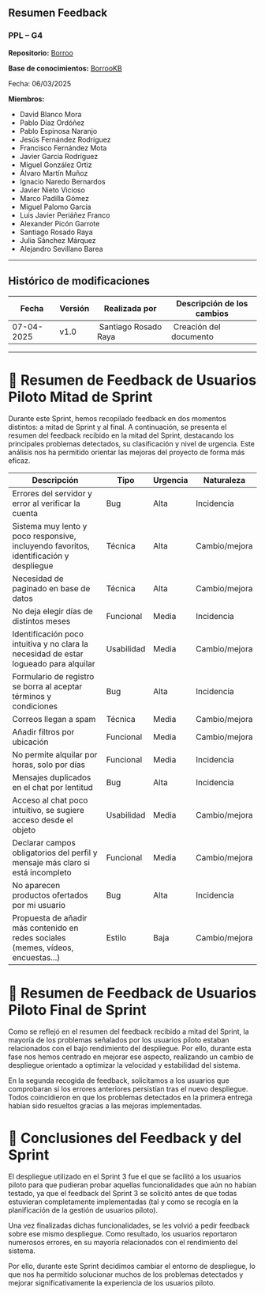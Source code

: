 
## Resumen Feedback

### PPL – G4
**Repositorio:** [Borroo](https://github.com/ISPP-2425-G4/borroo)

**Base de conocimientos:** [BorrooKB](https://borrookb.netlify.app/)

Fecha: 06/03/2025  

</div>

**Miembros:**  
- David Blanco Mora  
- Pablo Díaz Ordóñez  
- Pablo Espinosa Naranjo  
- Jesús Fernández Rodríguez  
- Francisco Fernández Mota  
- Javier García Rodríguez  
- Miguel González Ortiz  
- Álvaro Martín Muñoz  
- Ignacio Naredo Bernardos  
- Javier Nieto Vicioso  
- Marco Padilla Gómez  
- Miguel Palomo García  
- Luis Javier Periáñez Franco  
- Alexander Picón Garrote  
- Santiago Rosado Raya  
- Julia Sánchez Márquez  
- Alejandro Sevillano Barea  

---

## **Histórico de modificaciones**

| Fecha      | Versión | Realizada por   | Descripción de los cambios |
| ---------- | ------- | --------------- | -------------------------- |
| 07-04-2025 | v1.0 | Santiago Rosado Raya | Creación del documento|
---

# 🧾 Resumen de Feedback de Usuarios Piloto Mitad de Sprint
Durante este Sprint, hemos recopilado feedback en dos momentos distintos: a mitad de Sprint y al final. A continuación, se presenta el resumen del feedback recibido en la mitad del Sprint, destacando los principales problemas detectados, su clasificación y nivel de urgencia. Este análisis nos ha permitido orientar las mejoras del proyecto de forma más eficaz.

| Descripción                                                  | Tipo        | Urgencia | Naturaleza   |
|--------------------------------------------------------------|-------------|----------|--------------|
| Errores del servidor y error al verificar la cuenta          | Bug         | Alta     | Incidencia   |
| Sistema muy lento y poco responsive, incluyendo favoritos, identificación y despliegue | Técnica     | Alta     | Cambio/mejora |
| Necesidad de paginado en base de datos                       | Técnica     | Alta     | Cambio/mejora |
| No deja elegir días de distintos meses                       | Funcional   | Media    | Incidencia   |
| Identificación poco intuitiva y no clara la necesidad de estar logueado para alquilar | Usabilidad  | Media    | Cambio/mejora |
| Formulario de registro se borra al aceptar términos y condiciones | Bug         | Alta     | Incidencia   |
| Correos llegan a spam                                        | Técnica     | Media    | Cambio/mejora |
| Añadir filtros por ubicación                                 | Funcional   | Media    | Cambio/mejora |
| No permite alquilar por horas, solo por días                 | Funcional   | Media    | Incidencia   |
| Mensajes duplicados en el chat por lentitud                  | Bug         | Alta     | Incidencia   |
| Acceso al chat poco intuitivo, se sugiere acceso desde el objeto | Usabilidad  | Media    | Cambio/mejora |
| Declarar campos obligatorios del perfil y mensaje más claro si está incompleto | Funcional   | Media    | Cambio/mejora |
| No aparecen productos ofertados por mi usuario               | Bug         | Alta     | Incidencia   |
| Propuesta de añadir más contenido en redes sociales (memes, vídeos, encuestas...) | Estilo      | Baja     | Cambio/mejora |


# 🧾 Resumen de Feedback de Usuarios Piloto Final de Sprint

Como se reflejó en el resumen del feedback recibido a mitad del Sprint, la mayoría de los problemas señalados por los usuarios piloto estaban relacionados con el bajo rendimiento del despliegue. Por ello, durante esta fase nos hemos centrado en mejorar ese aspecto, realizando un cambio de despliegue orientado a optimizar la velocidad y estabilidad del sistema.

En la segunda recogida de feedback, solicitamos a los usuarios que comprobaran si los errores anteriores persistían tras el nuevo despliegue. Todos coincidieron en que los problemas detectados en la primera entrega habían sido resueltos gracias a las mejoras implementadas.

# 🧾 Conclusiones del Feedback y del Sprint

El despliegue utilizado en el Sprint 3 fue el que se facilitó a los usuarios piloto para que pudieran probar aquellas funcionalidades que aún no habían testado, ya que el feedback del Sprint 3 se solicitó antes de que todas estuvieran completamente implementadas (tal y como se recogía en la planificación de la gestión de usuarios piloto).

Una vez finalizadas dichas funcionalidades, se les volvió a pedir feedback sobre ese mismo despliegue. Como resultado, los usuarios reportaron numerosos errores, en su mayoría relacionados con el rendimiento del sistema.

Por ello, durante este Sprint decidimos cambiar el entorno de despliegue, lo que nos ha permitido solucionar muchos de los problemas detectados y mejorar significativamente la experiencia de los usuarios piloto.